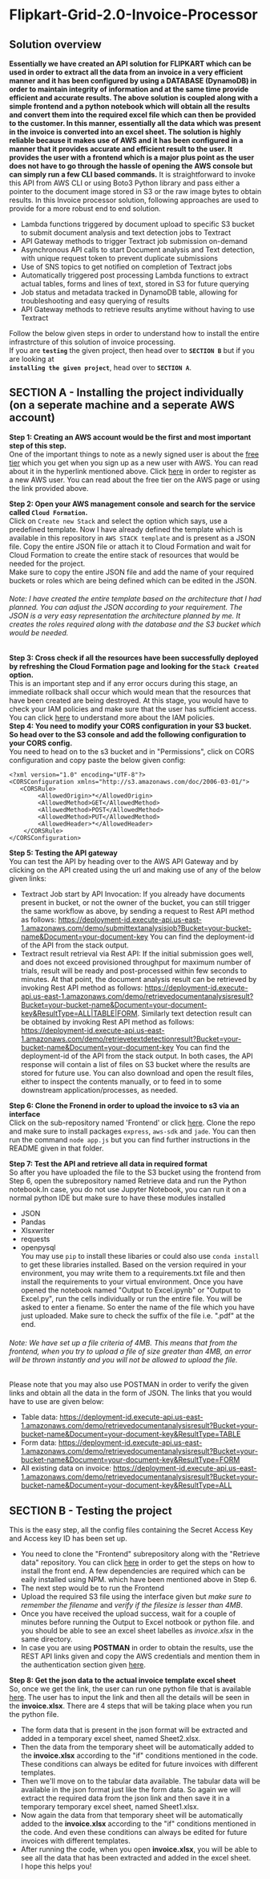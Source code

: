 # Flipkart-Grid-2.0-Invoice-Processor
## Solution overview
**Essentially we have created an API solution for FLIPKART which can be used in order to extract all the data from an invoice in a very efficient manner and it has been configured by using a DATABASE (DynamoDB) in order to maintain integrity of information and at the same time provide efficient and accurate results. The above solution is coupled along with a simple frontend and a python notebook which will obtain all the results and convert them into the required excel file which can then be provided to the customer. In this manner, essentially all the data which was present in the invoice is converted into an excel sheet. The solution is highly reliable because it makes use of AWS and it has been configured in a manner that it provides accurate and efficient result to the user. It provides the user with a frontend which is a major plus point as the user does not have to go through the hassle of opening the AWS console but can simply run a few CLI based commands.** It is straightforward to invoke this API from AWS CLI or using Boto3 Python library and pass either a pointer to the document image stored in S3 or the raw image bytes to obtain results.
In this Invoice processor solution, following approaches are used to provide for a more robust end to end solution.<br>
- Lambda functions triggered by document upload to specific S3 bucket to submit document analysis and text detection jobs to Textract
- API Gateway methods to trigger Textract job submission on-demand
- Asynchronous API calls to start Document analysis and Text detection, with unique request token to prevent duplicate submissions
- Use of SNS topics to get notified on completion of Textract jobs
- Automatically triggered post processing Lambda functions to extract actual tables, forms and lines of text, stored in S3 for future querying
- Job status and metadata tracked in DynamoDB table, allowing for troubleshooting and easy querying of results
- API Gateway methods to retrieve results anytime without having to use Textract
  
Follow the below given steps in order to understand how to install the entire infrastrcture of this solution of invoice processing.<br>
If you are <strong>`testing`</strong> the given project, then head over to <strong>`SECTION B`</strong> but if you are looking at<br>
**`installing the given project`**, head over to **`SECTION A`**.<br>
## SECTION A - Installing the project individually (on a seperate machine and a seperate AWS account)<br>
**Step 1: Creating an AWS account would be the first and most important step of this step.**<br>
One of the important things to note as a newly signed user is about the <a href="https://aws.amazon.com/free">free tier</a> which you get when you sign up as a new user with AWS. You can read about it in the hyperlink mentioned above. Click <a href="https://aws.amazon.com/aispl/registration-confirmation">here</a> in order to register as a new AWS user. You can read about the free tier on the AWS page or using the link provided above.<br>

**Step 2: Open your AWS management console and search for the service called `Cloud Formation`.**<br> 
Click on `Create new Stack` and select the option which says, use a predefined template. Now I have already defined the template which is available in this repository in `AWS STACK template` and is present as a JSON file. Copy the entire JSON file or attach it to Cloud Formation and wait for Cloud Formation to create the entire stack of resources that would be needed for the project.<br>
Make sure to copy the entire JSON file and add the name of your required buckets or roles which are being defined which can be edited in the JSON.<br> 
###### Note: I have created the entire template based on the architecture that I had planned. You can adjust the JSON according to your requirement. The JSON is a very easy representation the architecture planned by me. It creates the roles required along with the database and the S3 bucket which would be needed. 
**Step 3: Cross check if all the resources have been successfully deployed by refreshing the Cloud Formation page and looking for the `Stack Created` option.**<br>
This is an important step and if any error occurs during this stage, an immediate rollback shall occur which would mean that the resources that have been created are being destroyed. At this stage, you would have to check your IAM policies and make sure that the user has sufficient access. You can click <a href="https://aws.amazon.com/iam/">here</a> to understand more about the IAM policies.<br>
**Step 4: You need to modify your CORS configuration in your S3 bucket. So head over to the S3 console and add the following configuration to your CORS config.**<br>
You need to head on to the s3 bucket and in "Permissions", click on CORS configuration and copy paste the below given config:<br>
```
<?xml version="1.0" encoding="UTF-8"?>
<CORSConfiguration xmlns="http://s3.amazonaws.com/doc/2006-03-01/">
   <CORSRule>
        <AllowedOrigin>*</AllowedOrigin>
        <AllowedMethod>GET</AllowedMethod>
        <AllowedMethod>POST</AllowedMethod>
        <AllowedMethod>PUT</AllowedMethod>
        <AllowedHeader>*</AllowedHeader>
    </CORSRule>
</CORSConfiguration>
```
**Step 5: Testing the API gateway**<br>
You can test the API by heading over to the AWS API Gateway and by clicking on the API created using the url and making use of any of the below given links:<br>
- Textract Job start by API Invocation: If you already have documents present in bucket, or not the owner of the bucket, you can still trigger the same workflow as above, by sending a request to Rest API method as follows: https://deployment-id.execute-api.us-east-1.amazonaws.com/demo/submittextanalysisjob?Bucket=your-bucket-name&Document=your-document-key You can find the deployment-id of the API from the stack output.<br>
 - Textract result retrieval via Rest API: If the initial submission goes well, and does not exceed provisioned throughput for maximum number of trials, result will be ready and post-processed within few seconds to minutes. At that point, the document analysis result can be retrieved by invoking Rest API method as follows: https://deployment-id.execute-api.us-east-1.amazonaws.com/demo/retrievedocumentanalysisresult?Bucket=your-bucket-name&Document=your-document-key&ResultType=ALL|TABLE|FORM. Similarly text detection result can be obtained by invoking Rest API method as follows: https://deployment-id.execute-api.us-east-1.amazonaws.com/demo/retrievetextdetectionresult?Bucket=your-bucket-name&Document=your-document-key You can find the deployment-id of the API from the stack output. In both cases, the API response will contain a list of files on S3 bucket where the results are stored for future use. You can also download and open the result files, either to inspect the contents manually, or to feed in to some downstream application/processes, as needed.

**Step 6: Clone the Fronend in order to upload the invoice to s3 via an interface**<br>
Click on the sub-repository named 'Frontend' or click [here]("http://github.com/charansoneji/Flipkart-Grid-Invoice-Processor/tree/master/Frontend/"). Clone the repo and make sure to install packages `express`, `aws-sdk` and `jade`. You can then run the command `node app.js` but you can find further instructions in the README given in that folder. <br>

**Step 7: Test the API and retrieve all data in required format**<br>
So after you have uploaded the file to the S3 bucket using the frontend from Step 6, open the subrepository named Retrieve data and run the Python notebook.In case, you do not use Jupyter Notebook, you can run it on a normal python IDE but make sure to have these modules installed
  - JSON
  - Pandas
  - Xlsxwriter
  - requests
  - openpysql<br>
You may use `pip` to install these libaries or could also use `conda install` to get these libraries installed. Based on the version required in your environment, you may write them to a requirements.txt file and then install the requirements to your virtual environment.
Once you have opened the notebook named "Output to Excel.ipynb" or "Output to Excel.py", run the cells individually or run the entire file. You will be asked to enter a fiename. So enter the name of the file which you have just uploaded. Make sure to check the suffix of the file i.e. ".pdf" at the end.
###### Note: We have set up a file criteria of 4MB. This means that from the frontend, when you try to upload a file of size greater than 4MB, an error will be thrown instantly and you will not be allowed to upload the file.
Please note that you may also use POSTMAN in order to verify the given links and obtain all the data in the form of JSON. The links that you would have to use are given below:
- Table data: https://deployment-id.execute-api.us-east-1.amazonaws.com/demo/retrievedocumentanalysisresult?Bucket=your-bucket-name&Document=your-document-key&ResultType=TABLE
- Form data: https://deployment-id.execute-api.us-east-1.amazonaws.com/demo/retrievedocumentanalysisresult?Bucket=your-bucket-name&Document=your-document-key&ResultType=FORM
- All existing data on invoice: https://deployment-id.execute-api.us-east-1.amazonaws.com/demo/retrievedocumentanalysisresult?Bucket=your-bucket-name&Document=your-document-key&ResultType=ALL

## SECTION B - Testing the project
This is the easy step, all the config files containing the Secret Access Key and Access key ID has been set up. 
- You need to clone the "Frontend" subrepository along with the "Retrieve data" repository. You can click [here]("https://github.com/charansoneji/Flipkart-Grid-Invoice-Processor/blob/master/Frontend/README.md") in order to get the steps on how to install the front end. A few dependencies are required which can be eaily installed using NPM. which have been mentioned above in Step 6.
- The next step would be to run the Frontend
- Upload the required S3 file using the interface given but *make sure to remember the filename* and *verify if the filesize is lesser than 4MB*.
- Once you have received the upload success, wait for a couple of minutes before running the Output to Excel notbook or python file. and you should be able to see an excel sheet labelles as *invoice.xlsx* in the same directory.
- In case you are using **POSTMAN** in order to obtain the results, use the REST API links given and copy the AWS credentials and mention them in the authentication section given [here]("https://github.com/charansoneji/Flipkart-Grid-Invoice-Processor/blob/master/Frontend/config.json").

**Step 8: Get the json data to the actual invoice template excel sheet**<br>
So, once we get the link, the user can run one python file that is available [here](https://github.com/charansoneji/Flipkart-Grid-Invoice-Processor/tree/master/Retrieve%20Data).
The user has to input the link and then all the details will be seen in the **invoice.xlsx**. There are 4 steps that will be taking place when you run the python file.
- The form data that is present in the json format will be extracted and added in a temporary excel sheet, named Sheet2.xlsx.
- Then the data from the temporary sheet will be automatically added to the **invoice.xlsx** according to the "if" conditions mentioned in the code. These conditions can always be edited for future invoices with different templates.
- Then we'll move on to the tabular data available. The tabular data will be available in the json format just like the form data. So again we will extract the required data from the json link and then save it in a temporary temporary excel sheet, named Sheet1.xlsx.
- Now again the data from that temporary sheet will be automatically added to the **invoice.xlsx** according to the "if" conditions mentioned in the code. And even these conditions can always be edited for future invoices with different templates.
- After running the code, when you open **invoice.xlsx**, you will be able to see all the data that has been extracted and added in the excel sheet.<br>
I hope this helps you!

